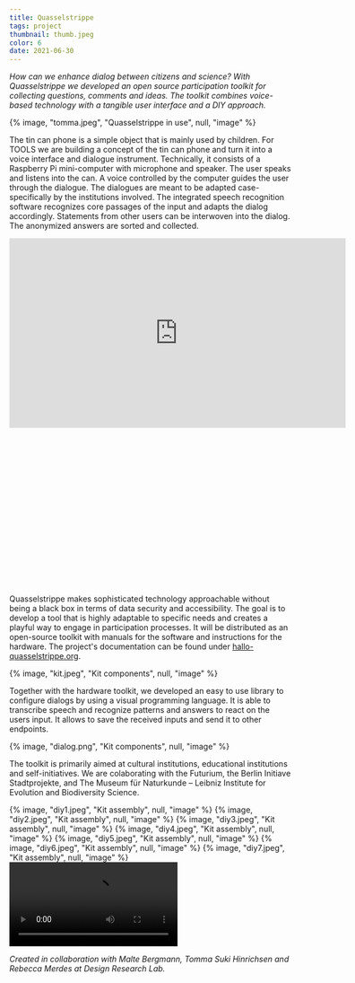 ```yaml
---
title: Quasselstrippe
tags: project
thumbnail: thumb.jpeg
color: 6
date: 2021-06-30
---
```


*How can we enhance dialog between citizens and science? With Quasselstrippe we developed an open source participation toolkit for collecting questions, comments and ideas. The toolkit combines voice-based technology with a tangible user interface and a DIY approach.*

<span class="more"></span>

{% image, "tomma.jpeg", "Quasselstrippe in use", null, "image" %}

The tin can phone is a simple object that is mainly used by children. For TOOLS we are building a concept of the tin can phone and turn it into a voice interface and dialogue instrument. Technically, it consists of a Raspberry Pi mini-computer with microphone and speaker. The user speaks and listens into the can. A voice controlled by the computer guides the user through the dialogue. The dialogues are meant to be adapted case-specifically by the institutions involved. The integrated speech recognition software recognizes core passages of the input and adapts the dialog accordingly. Statements from other users can be interwoven into the dialog. The anonymized answers are sorted and collected.

<div class="iframe-with-asp" style="padding-bottom: 56%;">
  <iframe width="600" height="338" src="https://www.youtube.com/embed/yt-x_HZzqiM" title="YouTube video player" frameborder="0" allow="accelerometer; autoplay; clipboard-write; encrypted-media; gyroscope; picture-in-picture" allowfullscreen></iframe>
</div>

Quasselstrippe makes sophisticated technology approachable without being a black box in terms of data security and accessibility. The goal is to develop a tool that is highly adaptable to specific needs and creates a playful way to engage in participation processes. It will be distributed as an open-source toolkit with manuals for the software and instructions for the hardware. The project's documentation can be found under [hallo-quasselstrippe.org](https://hallo-quasselstrippe.org/).

{% image, "kit.jpeg", "Kit components", null, "image" %}

Together with the hardware toolkit, we developed an easy to use library to configure dialogs by using a visual programming language. It is able to transcribe speech and recognize patterns and answers to react on the users input. It allows to save the received inputs and send it to other endpoints.

{% image, "dialog.png", "Kit components", null, "image" %}

The toolkit is primarily aimed at cultural institutions, educational institutions and self-initiatives. We are colaborating with the Futurium, the Berlin Initiave Stadtprojekte, and The Museum für Naturkunde – Leibniz Institute for Evolution and Biodiversity Science.  

<div class="gallery">
{% image, "diy1.jpeg", "Kit assembly", null, "image" %}
{% image, "diy2.jpeg", "Kit assembly", null, "image" %}
{% image, "diy3.jpeg", "Kit assembly", null, "image" %}
{% image, "diy4.jpeg", "Kit assembly", null, "image" %}
{% image, "diy5.jpeg", "Kit assembly", null, "image" %}
{% image, "diy6.jpeg", "Kit assembly", null, "image" %}
{% image, "diy7.jpeg", "Kit assembly", null, "image" %}
</div>

<div class="video">
  <video autoplay loop>
    <source src="{% asset, 'animation.mp4', 'videos' %}" type="video/mp4">
  </video>
</div>

*Created in collaboration with Malte Bergmann, Tomma Suki Hinrichsen and Rebecca Merdes at Design Research Lab.*
